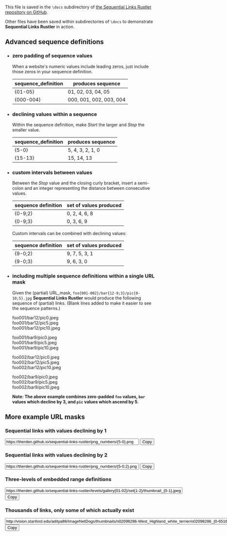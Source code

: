 This file is saved in the `\docs` subdirectory of [the Sequential Links Rustler repository on GitHub](https://github.com/therden/sequential-links-rustler).

Other files have been saved within subdirectories of `\docs` to demonstrate __Sequential Links Rustler__ in action.

Advanced sequence definitions
-----------------------------

- ### zero padding of sequence values

    When a website's numeric values include leading zeros, just include those zeros in your sequence definition.

    | sequence_definition | produces sequence       |
    | ------------------- | ----------------------- |
    | {01-05}             | 01, 02, 03, 04, 05      |
    | {000-004}           | 000, 001, 002, 003, 004 |


- ### declining values within a sequence

    Within the sequence definition, make *Start* the larger and *Stop* the smaller value.

    | sequence_definition | produces sequence |
    | ------------------- | ------------------|
    | {5-0}               | 5, 4, 3, 2, 1, 0  |
    | {15-13}             | 15, 14, 13        |    

- ### custom intervals between values

    Between the *Stop* value and the closing curly bracket, insert a semi-colon and an integer representing the distance between consecutive values.

    | sequence definition | set of values produced |
    | ------------------- | ---------------------- |
    | {0-9;2}             | 0, 2, 4, 6, 8          |
    | {0-9;3}             | 0, 3, 6, 9             |

    Custom intervals can be combined with declining values:

    | sequence definition | set of values produced |
    | ------------------- | ---------------------- |
    | {9-0;2}             | 9, 7, 5, 3, 1          |
    | {9-0;3}             | 9, 6, 3, 0             |

- ### including multiple sequence definitions within a single URL mask

    Given the (partial) URL_mask, `foo{001-002}/bar{12-9;3}/pic{0-10;5}.jpg`
    __Sequential Links Rustler__ would produce the following sequence of (partial) links. (Blank lines added to make it easier to see the sequence patterns.)

    foo001/bar12/pic0.jpeg<br>
    foo001/bar12/pic5.jpeg<br>
    foo001/bar12/pic10.jpeg<br>

    foo001/bar9/pic0.jpeg<br>
    foo001/bar9/pic5.jpeg<br>
    foo001/bar9/pic10.jpeg<br>

    foo002/bar12/pic0.jpeg<br>
    foo002/bar12/pic5.jpeg<br>
    foo002/bar12/pic10.jpeg<br>

    foo002/bar9/pic0.jpeg<br>
    foo002/bar9/pic5.jpeg<br>
    foo002/bar9/pic10.jpeg<br>

    __Note:  The above example combines zero-padded `foo` values, `bar` values which decline by 3, and `pic` values which ascend by 5.__

More example URL masks
----------------------
### Sequential links with values declining by 1<br>
<input type="text" size="52ch" value="https://therden.github.io/sequential-links-rustler/png_numbers/{5-0}.png" id="Ex1">
<button onclick="copyEx1()">Copy</button>
<script>
function copyEx1() {
  var copyText = document.getElementById("Ex1");
  copyText.select();
  document.execCommand("copy");
}
</script>

### Sequential links with values declining by 2<br>
<input type="text" size="52ch" value="https://therden.github.io/sequential-links-rustler/png_numbers/{5-0;2}.png" id="Ex2">
<button onclick="copyEx2()">Copy</button>
<script>
function copyEx2() {
  var copyText = document.getElementById("Ex2");
  copyText.select();
  document.execCommand("copy");
}
</script>

### Three-levels of embedded range definitions<br>
<input type="text" size="70ch" value="https://therden.github.io/sequential-links-rustler/levels/gallery{01-02}/set{1-2}/thumbnail_{0-1}.jpeg" id="Ex3">
<button onclick="copyEx3()">Copy</button>
<script>
function copyEx3() {
  var copyText = document.getElementById("Ex3");
  copyText.select();
  document.execCommand("copy");
}
</script>


### Thousands of links, only some of which actually exist<br>
<input type="text" size="95ch" value="http://vision.stanford.edu/aditya86/ImageNetDogs/thumbnails/n02098286-West_Highland_white_terrier/n02098286_{0-6516;1}.jpg" id="Ex4">
<button onclick="copyEx4()">Copy</button>
<script>
function copyEx4() {
  var copyText = document.getElementById("Ex4");
  copyText.select();
  document.execCommand("copy");
}
</script>


<!--- `https://therden.github.io/sequential-links-rustler/png_numbers/{100-120;4}.html`--->
<!--- `https://evolution.voxeo.com/library/audio/prompts/numbers/{0-10;1}.wav`-->
